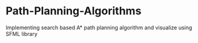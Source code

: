 # Path-Planning-Algorithms
Implementing search based A* path planning algorithm and visualize using SFML library
